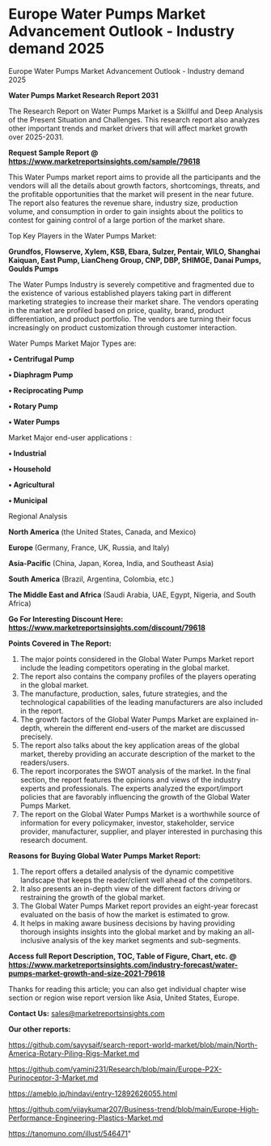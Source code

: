 # Europe Water Pumps Market Advancement Outlook - Industry demand 2025
Europe Water Pumps Market Advancement Outlook - Industry demand 2025

<strong>Water Pumps Market Research Report 2031</strong>

The Research Report on Water Pumps Market is a Skillful and Deep Analysis of the Present Situation and Challenges. This research report also analyzes other important trends and market drivers that will affect market growth over 2025-2031.

<strong>Request Sample Report @ <a href=https://www.marketreportsinsights.com/sample/79618>https://www.marketreportsinsights.com/sample/79618</a></strong>

This Water Pumps market report aims to provide all the participants and the vendors will all the details about growth factors, shortcomings, threats, and the profitable opportunities that the market will present in the near future. The report also features the revenue share, industry size, production volume, and consumption in order to gain insights about the politics to contest for gaining control of a large portion of the market share.

Top Key Players in the Water Pumps Market:

<strong>Grundfos, Flowserve, Xylem, KSB, Ebara, Sulzer, Pentair, WILO, Shanghai Kaiquan, East Pump, LianCheng Group, CNP, DBP, SHIMGE, Danai Pumps, Goulds Pumps</strong>

The Water Pumps Industry is severely competitive and fragmented due to the existence of various established players taking part in different marketing strategies to increase their market share. The vendors operating in the market are profiled based on price, quality, brand, product differentiation, and product portfolio. The vendors are turning their focus increasingly on product customization through customer interaction.

Water Pumps Market Major Types are:

<strong>• Centrifugal Pump

• Diaphragm Pump

• Reciprocating Pump

• Rotary Pump

• Water Pumps</strong>

Market Major end-user applications :

<strong>• Industrial

• Household

• Agricultural

• Municipal</strong>

Regional Analysis

</u><strong><b>North America</b></strong> (the United States, Canada, and Mexico)

<strong><b>Europe </b></strong>(Germany, France, UK, Russia, and Italy)

<strong><b>Asia-Pacific</b></strong> (China, Japan, Korea, India, and Southeast Asia)

<strong><b>South America</b></strong> (Brazil, Argentina, Colombia, etc.)

<strong><b>The Middle East and Africa</b></strong> (Saudi Arabia, UAE, Egypt, Nigeria, and South Africa)

<strong>Go For Interesting Discount Here: <a href=https://www.marketreportsinsights.com/discount/79618>https://www.marketreportsinsights.com/discount/79618</a></strong>

<strong>Points Covered in The Report:</strong>
<ol>
  <li>The major points considered in the Global Water Pumps Market report include the leading competitors operating in the global market.</li>
  <li>The report also contains the company profiles of the players operating in the global market.</li>
  <li>The manufacture, production, sales, future strategies, and the technological capabilities of the leading manufacturers are also included in the report.</li>
  <li>The growth factors of the Global Water Pumps Market are explained in-depth, wherein the different end-users of the market are discussed precisely.</li>
  <li>The report also talks about the key application areas of the global market, thereby providing an accurate description of the market to the readers/users.</li>
  <li>The report incorporates the SWOT analysis of the market. In the final section, the report features the opinions and views of the industry experts and professionals. The experts analyzed the export/import policies that are favorably influencing the growth of the Global Water Pumps Market.</li>
  <li>The report on the Global Water Pumps Market is a worthwhile source of information for every policymaker, investor, stakeholder, service provider, manufacturer, supplier, and player interested in purchasing this research document.</li>
</ol>
<strong>Reasons for Buying Global Water Pumps Market Report:</strong>

<ol>
  <li>The report offers a detailed analysis of the dynamic competitive landscape that keeps the reader/client well ahead of the competitors.</li>
  <li>It also presents an in-depth view of the different factors driving or restraining the growth of the global market.</li>
  <li>The Global Water Pumps Market report provides an eight-year forecast evaluated on the basis of how the market is estimated to grow.</li>
  <li>It helps in making aware business decisions by having providing thorough insights insights into the global market and by making an all-inclusive analysis of the key market segments and sub-segments.</li>
</ol>
<strong>Access full Report Description, TOC, Table of Figure, Chart, etc. @ <a href=https://www.marketreportsinsights.com/industry-forecast/water-pumps-market-growth-and-size-2021-79618>https://www.marketreportsinsights.com/industry-forecast/water-pumps-market-growth-and-size-2021-79618</a></strong>


Thanks for reading this article; you can also get individual chapter wise section or region wise report version like Asia, United States, Europe.

<strong>Contact Us:</strong>
sales@marketreportsinsights.com

<strong>Our other reports:</strong>

<a href=https://github.com/sayysaif/search-report-world-market/blob/main/North-America-Rotary-Piling-Rigs-Market.md>https://github.com/sayysaif/search-report-world-market/blob/main/North-America-Rotary-Piling-Rigs-Market.md</a>

<a href=https://github.com/yamini231/Research/blob/main/Europe-P2X-Purinoceptor-3-Market.md>https://github.com/yamini231/Research/blob/main/Europe-P2X-Purinoceptor-3-Market.md</a>

<a href=https://ameblo.jp/hindavi/entry-12892626055.html>https://ameblo.jp/hindavi/entry-12892626055.html</a>

<a href=https://github.com/vijaykumar207/Business-trend/blob/main/Europe-High-Performance-Engineering-Plastics-Market.md>https://github.com/vijaykumar207/Business-trend/blob/main/Europe-High-Performance-Engineering-Plastics-Market.md</a>

<a href=https://tanomuno.com/illust/546471>https://tanomuno.com/illust/546471</a>"
